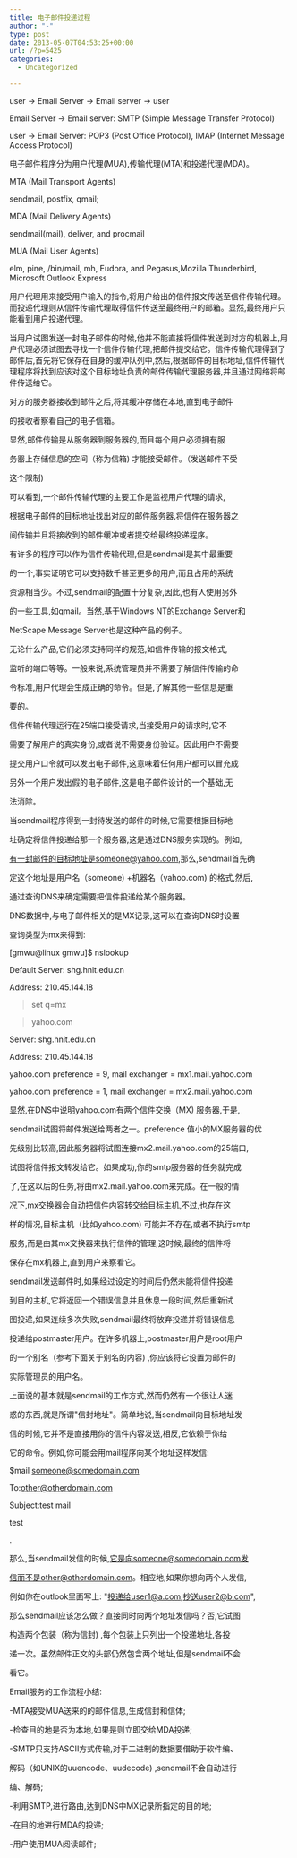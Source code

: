```yaml
---
title: 电子邮件投递过程
author: "-"
type: post
date: 2013-05-07T04:53:25+00:00
url: /?p=5425
categories:
  - Uncategorized

---
```

user -> Email Server -> Email server -> user

Email Server -> Email server: SMTP (Simple Message Transfer Protocol)

user -> Email Server: POP3 (Post Office Protocol), IMAP (Internet Message Access Protocol)

电子邮件程序分为用户代理(MUA),传输代理(MTA)和投递代理(MDA)。

MTA (Mail Transport Agents)

sendmail, postfix, qmail;

MDA (Mail Delivery Agents)

sendmail(mail), deliver, and procmail

MUA (Mail User Agents)

elm, pine, /bin/mail, mh, Eudora, and Pegasus,Mozilla Thunderbird, Microsoft Outlook Express

用户代理用来接受用户输入的指令,将用户给出的信件报文传送至信件传输代理。而投递代理则从信件传输代理取得信件传送至最终用户的邮箱。显然,最终用户只能看到用户投递代理。

当用户试图发送一封电子邮件的时候,他并不能直接将信件发送到对方的机器上,用户代理必须试图去寻找一个信件传输代理,把邮件提交给它。信件传输代理得到了邮件后,首先将它保存在自身的缓冲队列中,然后,根据邮件的目标地址,信件传输代理程序将找到应该对这个目标地址负责的邮件传输代理服务器,并且通过网络将邮件传送给它。

对方的服务器接收到邮件之后,将其缓冲存储在本地,直到电子邮件

的接收者察看自己的电子信箱。

显然,邮件传输是从服务器到服务器的,而且每个用户必须拥有服

务器上存储信息的空间（称为信箱) 才能接受邮件。（发送邮件不受

这个限制) 

可以看到,一个邮件传输代理的主要工作是监视用户代理的请求,

根据电子邮件的目标地址找出对应的邮件服务器,将信件在服务器之

间传输并且将接收到的邮件缓冲或者提交给最终投递程序。

有许多的程序可以作为信件传输代理,但是sendmail是其中最重要

的一个,事实证明它可以支持数千甚至更多的用户,而且占用的系统

资源相当少。不过,sendmail的配置十分复杂,因此,也有人使用另外

的一些工具,如qmail。当然,基于Windows NT的Exchange Server和

NetScape Message Server也是这种产品的例子。

无论什么产品,它们必须支持同样的规范,如信件传输的报文格式,

监听的端口等等。一般来说,系统管理员并不需要了解信件传输的命

令标准,用户代理会生成正确的命令。但是,了解其他一些信息是重

要的。

信件传输代理运行在25端口接受请求,当接受用户的请求时,它不

需要了解用户的真实身份,或者说不需要身份验证。因此用户不需要

提交用户口令就可以发出电子邮件,这意味着任何用户都可以冒充成

另外一个用户发出假的电子邮件,这是电子邮件设计的一个基础,无

法消除。

当sendmail程序得到一封待发送的邮件的时候,它需要根据目标地

址确定将信件投递给那一个服务器,这是通过DNS服务实现的。例如,

有一封邮件的目标地址是someone@yahoo.com,那么,sendmail首先确

定这个地址是用户名（someone) +机器名（yahoo.com) 的格式,然后,

通过查询DNS来确定需要把信件投递给某个服务器。

DNS数据中,与电子邮件相关的是MX记录,这可以在查询DNS时设置

查询类型为mx来得到: 

[gmwu@linux gmwu]$ nslookup

Default Server: shg.hnit.edu.cn

Address: 210.45.144.18

> set q=mx

> yahoo.com

Server: shg.hnit.edu.cn

Address: 210.45.144.18

yahoo.com preference = 9, mail exchanger = mx1.mail.yahoo.com

yahoo.com preference = 1, mail exchanger = mx2.mail.yahoo.com

显然,在DNS中说明yahoo.com有两个信件交换（MX) 服务器,于是,

sendmail试图将邮件发送给两者之一。preference 值小的MX服务器的优

先级别比较高,因此服务器将试图连接mx2.mail.yahoo.com的25端口,

试图将信件报文转发给它。如果成功,你的smtp服务器的任务就完成

了,在这以后的任务,将由mx2.mail.yahoo.com来完成。在一般的情

况下,mx交换器会自动把信件内容转交给目标主机,不过,也存在这

样的情况,目标主机（比如yahoo.com) 可能并不存在,或者不执行smtp

服务,而是由其mx交换器来执行信件的管理,这时候,最终的信件将

保存在mx机器上,直到用户来察看它。

sendmail发送邮件时,如果经过设定的时间后仍然未能将信件投递

到目的主机,它将返回一个错误信息并且休息一段时间,然后重新试

图投递,如果连续多次失败,sendmail最终将放弃投递并将错误信息

投递给postmaster用户。在许多机器上,postmaster用户是root用户

的一个别名（参考下面关于别名的内容) ,你应该将它设置为邮件的

实际管理员的用户名。

上面说的基本就是sendmail的工作方式,然而仍然有一个很让人迷

惑的东西,就是所谓"信封地址"。简单地说,当sendmail向目标地址发

信的时候,它并不是直接用你的信件内容发送,相反,它依赖于你给

它的命令。例如,你可能会用mail程序向某个地址这样发信: 

$mail someone@somedomain.com

To:other@otherdomain.com

Subject:test mail

test

.

那么,当sendmail发信的时候,它是向someone@somedomain.com发

信而不是other@otherdomain.com。相应地,如果你想向两个人发信,

例如你在outlook里面写上: "投递给user1@a.com,抄送user2@b.com",

那么sendmail应该怎么做？直接同时向两个地址发信吗？否,它试图

构造两个包装（称为信封) ,每个包装上只列出一个投递地址,各投

递一次。虽然邮件正文的头部仍然包含两个地址,但是sendmail不会

看它。

Email服务的工作流程小结: 

-MTA接受MUA送来的的邮件信息,生成信封和信体;

-检查目的地是否为本地,如果是则立即交给MDA投递;

-SMTP只支持ASCII方式传输,对于二进制的数据要借助于软件编、

解码（如UNIX的uuencode、uudecode) ,sendmail不会自动进行

编、解码;

-利用SMTP,进行路由,达到DNS中MX记录所指定的目的地;

-在目的地进行MDA的投递;

-用户使用MUA阅读邮件;